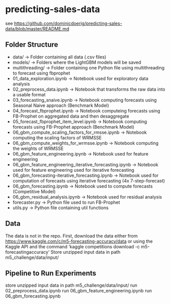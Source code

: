# predicting-sales-data
see https://github.com/dominicdoerig/predicting-sales-data/blob/master/README.md


## Folder Structure 
- data/ -> Folder containing all data (.csv files)
- models/ -> Folders where the LightGBM models will be saved
- multithreading/ -> Folder containing one Python file using multithreading to forecast using fbprophet  
- 01_data_exploration.ipynb -> Notebook used for exploratory data analysis
- 02_preprocess_data.ipynb -> Notebook that transforms the raw data into a usable format
- 03_forecasting_snaive.ipynb -> Notebook computing forecasts using Seasonal Naive approach (Benchmark Model)
- 04_forecast_fbprophet.ipynb -> Notebook computeing forecasts using FB-Prophet on aggregated data and then desaggregate 
- 05_forecast_fbprophet_item_level.ipynb -> Notebook computing forecasts using FB-Prophet approach (Benchmark Model)
- 06_gbm_compute_scaling_factors_for_rmsse.ipynb -> Notebook computing the scaling factors of WRMSSE
- 06_gbm_compute_weights_for_wrmsse.ipynb -> Notebook computing the weights of WRMSSE
- 06_gbm_feature_engineering.ipynb -> Notebook used for feature engineering
- 06_gbm_feature_engineering_iterative_forecasting.ipynb -> Notebook used for feature engineering used for iterative forecasting
- 06_gbm_forecasting-iterative_forecasting.ipynb -> Notebook used for computation of forecasts using iterative forecasting (4x 7-step-forecast)
- 06_gbm_forecasting.ipynb -> Notebook used to compute forecasts (Competitive Model)
- 06_gbm_residual_analysis.ipynb -> Notebook used for residual analysis
- forecaster.py -> Python file used to run FB-Prophet
- utils.py -> Python file containing util functions


## Data
The data is not in the repo. First, download the data either from https://www.kaggle.com/c/m5-forecasting-accuracy/data or using the Kaggle API and the command ’kaggle competitions download -c m5-forecastingaccuracy’
Store unzipped input data in path m5_challenge/data/input/


## Pipeline to Run Experiments
store unzipped input data in path m5_challenge/data/input/
run 02_preprocess_data.ipynb
run 06_gbm_feature_engineering.ipynb
run 06_gbm_forecasting.ipynb


